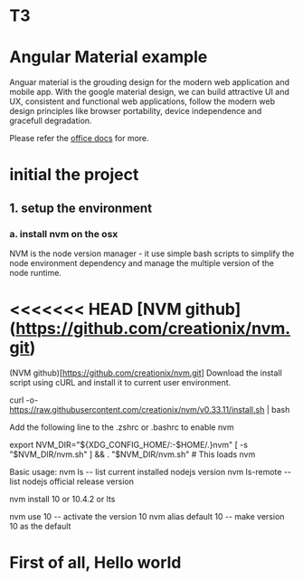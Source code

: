 # T3
# Angular Material example
Anguar material is the grouding design for the modern web application and mobile app.
With the google material design, we can build attractive UI and UX, consistent and functional web applications, follow the modern web design principles like browser portability, device independence and gracefull degradation.

Please refer the [office docs](https://material.angular.io) for more.

# initial the project
## 1. setup the environment
### a. install nvm on the osx
NVM is the node version manager - it use simple bash scripts to simplify the node environment dependency and manage the multiple version of the node runtime.

<<<<<<< HEAD
[NVM github] (https://github.com/creationix/nvm.git)
=======
(NVM github)[https://github.com/creationix/nvm.git]
Download the install script using cURL and install it to current user environment.

curl -o- https://raw.githubusercontent.com/creationix/nvm/v0.33.11/install.sh | bash

Add the following line to the .zshrc or .bashrc to enable nvm

export NVM_DIR="${XDG_CONFIG_HOME/:-$HOME/.}nvm"
[ -s "$NVM_DIR/nvm.sh" ] && \. "$NVM_DIR/nvm.sh" # This loads nvm

Basic usage:
nvm ls -- list current installed nodejs version
nvm ls-remote -- list nodejs official release version

nvm install 10 or 10.4.2 or lts

nvm use 10 -- activate the version 10 
nvm alias default 10 -- make version 10 as the default

# First of all, Hello world

